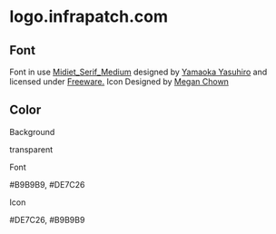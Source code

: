 # logo.infrapatch.com


## Font

Font in use <a target="_blank" href="http://www.yoworks.com/midiet/index.html">Midiet_Serif_Medium</a> designed by
<a target="_blank" href="http://www.yoworks.com/">Yamaoka Yasuhiro</a>
and licensed under
<a target="_blank" href="https://www.fontsquirrel.com/license/midiet">Freeware.</a>
Icon Designed by
<a target="_blank" href="https://thenounproject.com/megan360">Megan Chown</a>



## Color

Background

  transparent


Font

  #B9B9B9, #DE7C26


Icon

  #DE7C26, #B9B9B9
